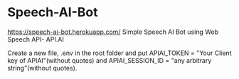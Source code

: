 # Speech-AI-Bot
https://speech-ai-bot.herokuapp.com/
Simple Speech AI Bot using Web Speech API- API.AI

Create a new file, .env in the root folder and put APIAI_TOKEN = "Your Client key of APIAI"(without quotes) and APIAI_SESSION_ID = "any arbitrary string"(without quotes).

